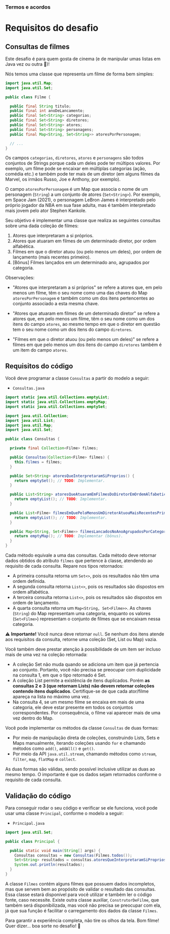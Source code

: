 ### Termos e acordos

# Requisitos do desafio

## Consultas de filmes

Este desafio é para quem gosta de cinema (e de manipular umas listas em Java vez ou outra 🤪)!

Nós temos uma classe que representa um filme de forma bem simples:

```java
import java.util.Map;
import java.util.Set;

public class Filme {

  public final String titulo;
  public final int anoDeLancamento;
  public final Set<String> categorias;
  public final Set<String> diretores;
  public final Set<String> atores;
  public final Set<String> personagens;
  public final Map<String, Set<String>> atoresPorPersonagem;

  // ...
}
```

Os campos `categorias`, `diretores`, `atores` e `personagens` são todos conjuntos de Strings porque cada um deles pode ter múltipos valores. Por exemplo, um filme pode se encaixar em múltiplas categorias (ação, comédia etc.) e também pode ter mais de um diretor (em alguns filmes da Marvel, os irmãos Russo, Joe e Anthony, por exemplo).

O campo `atoresPorPersonagem` é um Map que associa o nome de um personagem (`String`) a um conjunto de atores (`Set<String>`). Por exemplo, em Space Jam (2021), o personagem LeBron James é interpretado pelo próprio jogador da NBA em sua fase adulta, mas é também interpretado mais jovem pelo ator Stephen Kankole.

Seu objetivo é implementar uma classe que realiza as seguintes consultas sobre uma dada coleção de filmes:

1. Atores que interpretaram a si próprios.
2. Atores que atuaram em filmes de um determinado diretor, por ordem alfabética.
3. Filmes em que o diretor atuou (ou pelo menos um deles), por ordem de lançamento (mais recentes primeiro).
4. [Bônus] Filmes lançados em um determinado ano, agrupados por categoria.

Observações:

- "Atores que interpretaram a si próprios" se refere a atores que, em pelo menos um filme, têm o seu nome como uma das chaves do Map `atoresPorPersonagem` e também como um dos itens pertencentes ao conjunto associado a esta mesma chave.

- "Atores que atuaram em filmes de um determinado diretor" se refere a atores que, em pelo menos um filme, têm o seu nome como um dos itens do campo `atores`, ao mesmo tempo em que o diretor em questão tem o seu nome como um dos itens do campo `diretores`.

- "Filmes em que o diretor atuou (ou pelo menos um deles)" se refere a filmes em que pelo menos um dos itens do campo `diretores` também é um item do campo `atores`.

## Requisitos do código

Você deve programar a classe `Consultas` a partir do modelo a seguir:

- `Consultas.java`

```java
import static java.util.Collections.emptyList;
import static java.util.Collections.emptyMap;
import static java.util.Collections.emptySet;

import java.util.Collection;
import java.util.List;
import java.util.Map;
import java.util.Set;

public class Consultas {

  private final Collection<Filme> filmes;

  public Consultas(Collection<Filme> filmes) {
    this.filmes = filmes;
  }

  public Set<String> atoresQueInterpretaramSiProprios() {
    return emptySet(); // TODO: Implementar.
  }

  public List<String> atoresQueAtuaramEmFilmesDoDiretorEmOrdemAlfabetica(String diretor) {
    return emptyList(); // TODO: Implementar.
  }

  public List<Filme> filmesEmQuePeloMenosUmDiretorAtuouMaisRecentesPrimeiro() {
    return emptyList(); // TODO: Implementar.
  }

  public Map<String, Set<Filme>> filmesLancadosNoAnoAgrupadosPorCategoria(int ano) {
    return emptyMap(); // TODO: Implementar (bônus).
  }
}
```

Cada método equivale a uma das consultas. Cada método deve retornar dados obtidos do atributo `filmes` que pertence à classe, atendendo ao requisito de cada consulta. Repare nos tipos retornados:

- A primeira consulta retorna um `Set<>`, pois os resultados não têm uma ordem definida.
- A segunda consulta retorna `List<>`, pois os resultados são dispostos em ordem alfabética.
- A terceira consulta retorna `List<>`, pois os resultados são dispostos em ordem de lançamento.
- A quarta consulta retorna um `Map<String, Set<Filme>>`. As chaves (`String`) do Map representam uma categoria, enquanto os valores (`Set<Filme>`) representam o conjunto de filmes que se encaixam nessa categoria.

⚠️ **Importante!** Você nunca deve retornar `null`. Se nenhum dos itens atende aos requisitos da consulta, retorne uma coleção (Set, List ou Map) vazia.

Você também deve prestar atenção à possibilidade de um item ser incluso mais de uma vez na coleção retornada:

- A coleção Set não muda quando se adiciona um item que já pertencia ao conjunto. Portanto, você não precisa se preocupar com duplicidade na consulta 1, em que o tipo retornado é Set.
- A coleção List permite a existência de itens duplicados. Porém **as consultas 2 e 3 (que retornam Lists) não devem retornar coleções contendo itens duplicados**. Certifique-se de que cada ator/filme apareça na lista no máximo uma vez.
- Na consulta 4, se um mesmo filme se encaixa em mais de uma categoria, ele deve estar presente em todos os conjuntos correspondentes. Por consequência, o filme vai aparecer mais de uma vez dentro do Map.

Você pode implementar os métodos da classe `Consultas` de duas formas:

- Por meio de manipulação direta de coleções, construindo Lists, Sets e Maps manualmente, iterando coleções usando `for` e chamando métodos como `add()`, `addAll()` e `get()`.
- Por meio da API `java.util.stream`, chamando métodos como `stream`, `filter`, `map`, `flatMap` e `collect`.

As duas formas são válidas, sendo possível inclusive utilizar as duas ao mesmo tempo. O importante é que os dados sejam retornados conforme o requisito de cada consulta.

## Validação do código

Para conseguir rodar o seu código e verificar se ele funciona, você pode usar uma classe `Principal`, conforme o modelo a seguir:

- `Principal.java`

```java
import java.util.Set;

public class Principal {

  public static void main(String[] args) {
    Consultas consultas = new Consultas(Filmes.todos());
    Set<String> resultados = consultas.atoresQueInterpretaramSiProprios();
    System.out.println(resultados);
  }
}
```

A classe `Filmes` contém alguns filmes que possuem dados incompletos, mas que servem bem ao propósito de validar o resultado das consultas. Essa classe estará disponível para você utilizar e também ler o código fonte, caso necessite. Existe outra classe auxiliar, `ConstrutorDeFilme`, que também será disponibilizada, mas você não precisa se preocupar com ela, já que sua função é facilitar o carregamento dos dados da classe `Filmes`.

Para garantir a experiência completa, não tire os olhos da tela. Bom filme! Quer dizer... boa sorte no desafio! 🍿

